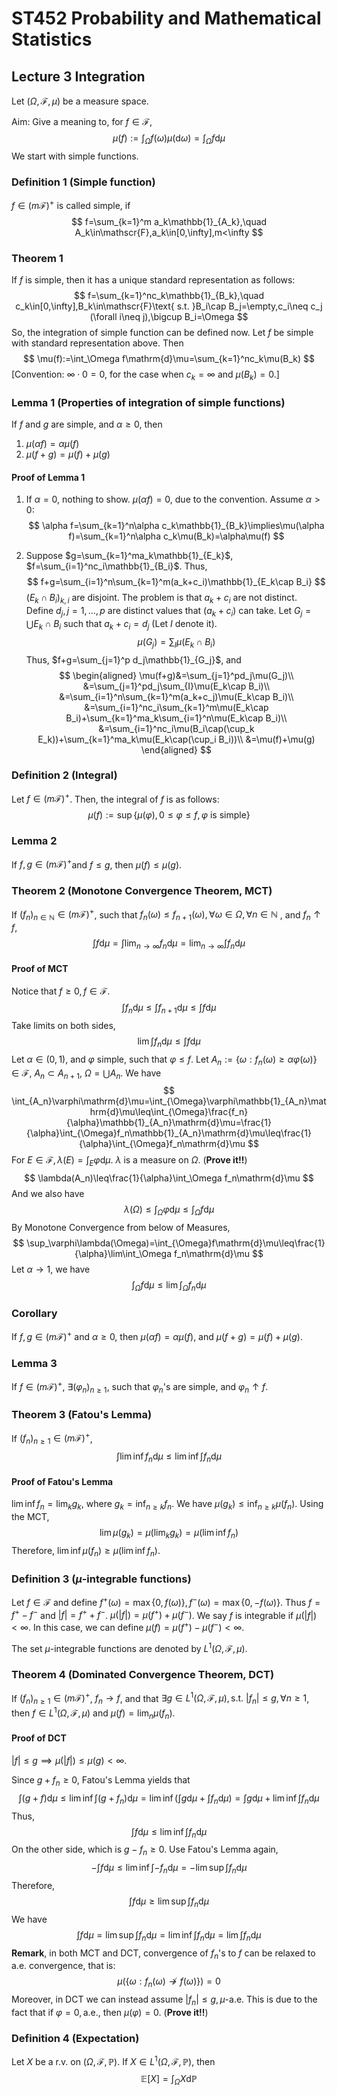 # ST452 Probability and Mathematical Statistics

## Lecture 3 Integration

Let $(\Omega,\mathscr{F},\mu)$ be a measure space.

Aim: Give a meaning to, for $f\in\mathscr{F}$, 
$$
\mu(f):=\int_{\Omega}f(\omega)\mu(\mathrm{d}\omega)=\int_\Omega f\mathrm{d}\mu
$$
We start with simple functions.

### Definition 1 (Simple function)

$f\in(m\mathscr{F})^+$ is called simple, if
$$
f=\sum_{k=1}^m a_k\mathbb{1}_{A_k},\quad A_k\in\mathscr{F},a_k\in[0,\infty],m<\infty
$$

### Theorem 1

If $f$ is simple, then it has a unique standard representation as follows:
$$
f=\sum_{k=1}^nc_k\mathbb{1}_{B_k},\quad c_k\in[0,\infty],B_k\in\mathscr{F}\text{ s.t. }B_i\cap B_j=\empty,c_i\neq c_j (\forall i\neq j),\bigcup B_i=\Omega
$$
So, the integration of simple function can be defined now. Let $f$ be simple with standard representation above. Then
$$
\mu(f):=\int_\Omega f\mathrm{d}\mu=\sum_{k=1}^nc_k\mu(B_k)
$$
[Convention: $\infty\cdot0=0$, for the case when $c_k=\infty$ and $\mu(B_k)=0$.]

### Lemma 1 (Properties of integration of simple functions)

If $f$ and $g$ are simple, and $\alpha\geq0$, then

1. $\mu(\alpha f)=\alpha\mu(f)$
2. $\mu(f+g)=\mu(f)+\mu(g)$

#### Proof of Lemma 1

1. If $\alpha=0$, nothing to show. $\mu(\alpha f)=0$, due to the convention. Assume $\alpha>0$:
   $$
   \alpha f=\sum_{k=1}^n\alpha c_k\mathbb{1}_{B_k}\implies\mu(\alpha f)=\sum_{k=1}^n\alpha c_k\mu(B_k)=\alpha\mu(f)
   $$

2. Suppose $g=\sum_{k=1}^ma_k\mathbb{1}_{E_k}$, $f=\sum_{i=1}^nc_i\mathbb{1}_{B_i}$. Thus, 
   $$
   f+g=\sum_{i=1}^n\sum_{k=1}^m(a_k+c_i)\mathbb{1}_{E_k\cap B_i}
   $$
   $(E_k\cap B_i)_{k,i}$ are disjoint. The problem is that $a_k+c_i$ are not distinct. Define $d_j,j=1,\dots,p$ are distinct values that $(a_k+c_i)$ can take. Let $G_j=\bigcup E_k\cap B_i$ such that $a_k+c_i=d_j$ (Let $I$ denote it). 
   $$
   \mu(G_j)=\sum_{I}\mu(E_k\cap B_i)
   $$
   Thus, $f+g=\sum_{j=1}^p d_j\mathbb{1}_{G_j}$, and
   $$
   \begin{aligned}
   \mu(f+g)&=\sum_{j=1}^pd_j\mu(G_j)\\
   &=\sum_{j=1}^pd_j\sum_{I}\mu(E_k\cap B_i)\\
   &=\sum_{i=1}^n\sum_{k=1}^m(a_k+c_j)\mu(E_k\cap B_i)\\
   &=\sum_{i=1}^nc_i\sum_{k=1}^m\mu(E_k\cap B_i)+\sum_{k=1}^ma_k\sum_{i=1}^n\mu(E_k\cap B_i)\\
   &=\sum_{i=1}^nc_i\mu(B_i\cap(\cup_k E_k))+\sum_{k=1}^ma_k\mu(E_k\cap(\cup_i B_i))\\
   &=\mu(f)+\mu(g)
   \end{aligned}
   $$

### Definition 2 (Integral)

Let $f\in(m\mathscr{F})^+$. Then, the integral of $f$ is as follows:
$$
\mu(f):=\sup\{\mu(\varphi),0\leq\varphi\leq f,\varphi\text{ is simple}\}
$$

### Lemma 2

If $f,g\in(m\mathscr{F})^+$and $f\leq g$, then $\mu(f)\leq\mu(g)$.

### Theorem 2 (Monotone Convergence Theorem, MCT)

If $(f_n)_{n\in\mathbb{N}}\in(m\mathscr{F})^+$, such that $f_n(\omega)\leq f_{n+1}(\omega),\forall\omega\in\Omega,\forall n\in\mathbb{N}$ , and $f_n\uparrow f$, 
$$
\int f\mathrm{d}\mu=\int\lim_{n\to\infty}f_n\mathrm{d}\mu=\lim_{n\to\infty}\int f_n\mathrm{d}\mu
$$

#### Proof of MCT

Notice that $f\geq0,f\in\mathscr{F}$. 
$$
\int f_n\mathrm{d}\mu\leq\int f_{n+1}\mathrm{d}\mu\leq\int f\mathrm{d}\mu
$$
Take limits on both sides,
$$
\lim\int f_n\mathrm{d}\mu\leq\int f\mathrm{d}\mu
$$
Let $\alpha\in(0,1)$, and $\varphi$ simple, such that $\varphi\leq f$. Let $A_n:=\{\omega:f_n(\omega)\geq\alpha\varphi(\omega)\}\in\mathscr{F}$, $A_n\subset A_{n+1}$, $\Omega=\bigcup A_n$. We have
$$
\int_{A_n}\varphi\mathrm{d}\mu=\int_{\Omega}\varphi\mathbb{1}_{A_n}\mathrm{d}\mu\leq\int_{\Omega}\frac{f_n}{\alpha}\mathbb{1}_{A_n}\mathrm{d}\mu=\frac{1}{\alpha}\int_{\Omega}f_n\mathbb{1}_{A_n}\mathrm{d}\mu\leq\frac{1}{\alpha}\int_{\Omega}f_n\mathrm{d}\mu
$$
For $E\in\mathscr{F},\lambda(E)=\int_E\varphi\mathrm{d}\mu$. $\lambda$ is a measure on $\Omega$. (**Prove it!!**)
$$
\lambda(A_n)\leq\frac{1}{\alpha}\int_\Omega f_n\mathrm{d}\mu
$$
And we also have
$$
\lambda(\Omega)\leq\int_\Omega \varphi\mathrm{d}\mu\leq\int_\Omega f\mathrm{d}\mu
$$
By Monotone Convergence from below of Measures, 
$$
\sup_\varphi\lambda(\Omega)=\int_{\Omega}f\mathrm{d}\mu\leq\frac{1}{\alpha}\lim\int_\Omega f_n\mathrm{d}\mu
$$
Let $\alpha\to1$, we have
$$
\int_{\Omega}f\mathrm{d}\mu\leq\lim\int_\Omega f_n\mathrm{d}\mu
$$

### Corollary

If $f,g\in(m\mathscr{F})^+$ and $\alpha\geq0$, then $\mu(\alpha f)=\alpha\mu(f)$, and $\mu(f+g)=\mu(f)+\mu(g)$.

### Lemma 3

If $f\in(m\mathscr{F})^+$, $\exists(\varphi_n)_{n\geq1}$, such that $\varphi_n$'s are simple, and $\varphi_n\uparrow f$.

### Theorem 3 (Fatou's Lemma)

If $(f_n)_{n\geq1}\in(m\mathscr{F})^+$, 
$$
\int\lim\inf f_n\mathrm{d}\mu\leq\lim\inf\int f_n\mathrm{d}\mu
$$

#### Proof of Fatou's Lemma

$\lim\inf f_n=\lim_k g_k$, where $g_k=\inf_{n\geq k}f_n$. We have $\mu(g_k)\leq\inf_{n\geq k}\mu(f_n)$. Using the MCT, 
$$
\lim\mu(g_k)=\mu(\lim_k g_k)=\mu(\lim\inf f_n)
$$
Therefore, $\lim\inf\mu(f_n)\geq\mu(\lim\inf f_n)$.

### Definition 3 ($\mu$-integrable functions)

Let $f\in\mathscr{F}$ and define $f^+(\omega)=\max\{0,f(\omega)\},f^-(\omega)=\max\{0,-f(\omega)\}$. Thus $f=f^+-f^-$ and $|f|=f^++f^-$. $\mu(|f|)=\mu(f^+)+\mu(f^-)$. We say $f$ is integrable if $\mu(|f|)<\infty$. In this case, we can define $\mu(f)=\mu(f^+)-\mu(f^-)<\infty$.

The set $\mu$-integrable functions are denoted by $L^1(\Omega,\mathscr{F},\mu)$.

### Theorem 4 (Dominated Convergence Theorem, DCT)

If $(f_n)_{n\geq1}\in(m\mathscr{F})^+$, $f_n\to f$, and that $\exists g\in L^1(\Omega,\mathscr{F},\mu),\text{s.t. }|f_n|\leq g,\forall n\geq 1$, then $f\in L^1(\Omega,\mathscr{F},\mu)$ and $\mu(f)=\lim_n\mu(f_n)$.

#### Proof of DCT

$|f|\leq g\implies\mu(|f|)\leq\mu(g)<\infty$.

Since $g+f_n\geq0$, Fatou's Lemma yields that
$$
\int(g+f)\mathrm{d}\mu\leq\lim\inf\int(g+f_n)\mathrm{d}\mu=\lim\inf\left(\int g\mathrm{d}\mu+\int f_n\mathrm{d}\mu\right)=\int g\mathrm{d}\mu+\lim\inf\int f_n\mathrm{d}\mu
$$
Thus, 
$$
\int f\mathrm{d}\mu\leq\lim\inf\int f_n\mathrm{d}\mu
$$
On the other side, which is $g-f_n\geq0$. Use Fatou's Lemma again, 
$$
-\int f\mathrm{d}\mu\leq\lim\inf\int-f_n\mathrm{d}\mu=-\lim\sup\int f_n\mathrm{d}\mu
$$
Therefore, 
$$
\int f\mathrm{d}\mu\geq\lim\sup\int f_n\mathrm{d}\mu
$$
We have
$$
\int f\mathrm{d}\mu=\lim\sup\int f_n\mathrm{d}\mu=\lim\inf\int f_n\mathrm{d}\mu=\lim\int f_n\mathrm{d}\mu
$$
**Remark**, in both MCT and DCT, convergence of $f_n$'s to $f$ can be relaxed to a.e. convergence, that is:
$$
\mu(\{\omega:f_n(\omega)\nrightarrow f(\omega)\})=0
$$
Moreover, in DCT we can instead assume $|f_n|\leq g,\mu\text{-a.e.}$ This is due to the fact that if $\varphi=0,\text{a.e.}$, then $\mu(\varphi)=0$. (**Prove it!!**)

### Definition 4 (Expectation)

Let $X$ be a r.v. on $(\Omega,\mathscr{F},\mathbb{P})$. If $X\in L^1(\Omega,\mathscr{F},\mathbb{P})$, then
$$
\mathbb{E}[X]=\int_\Omega X\mathrm{d}\mathbb{P}
$$
